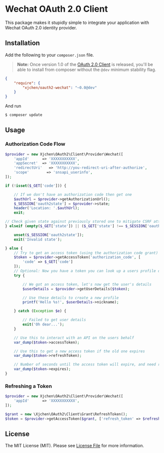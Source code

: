 # Wechat OAuth 2.0 Client

This package makes it stupidly simple to integrate your application with Wechat OAuth 2.0 identity provider.


## Installation

Add the following to your `composer.json` file.

> **Note:** Once version 1.0 of the [OAuth 2.0 Client](https://github.com/thephpleague/oauth2-client) is released, you'll be able to install from composer without the `@dev` minimum stability flag.

```json
{
    "require": {
        "xjchen/oauth2-wechat": "~0.0@dev"
    }
}
```

And run

``` bash
$ composer update
```


## Usage

### Authorization Code Flow

```php
$provider = new Xjchen\OAuth2\Client\Provider\Wechat([
    'appId'      => 'XXXXXXXXXXX',
    'appSecret'  => 'XXXXXXXXXXX',
    'redirectUri'   => 'http://you-redirect-uri-after-authorize',
    'scope'        => 'snsapi_userinfo',
]);

if (!isset($_GET['code'])) {

    // If we don't have an authorization code then get one
    $authUrl = $provider->getAuthorizationUrl();
    $_SESSION['oauth2state'] = $provider->state;
    header('Location: '.$authUrl);
    exit;

// Check given state against previously stored one to mitigate CSRF attack
} elseif (empty($_GET['state']) || ($_GET['state'] !== $_SESSION['oauth2state'])) {

    unset($_SESSION['oauth2state']);
    exit('Invalid state');

} else {
    // Try to get an access token (using the authorization code grant)
    $token = $provider->getAccessToken('authorization_code', [
        'code' => $_GET['code']
    ]);
    // Optional: Now you have a token you can look up a users profile data
    try {

        // We got an access token, let's now get the user's details
        $userDetails = $provider->getUserDetails($token);

        // Use these details to create a new profile
        printf('Hello %s!', $userDetails->nickname);

    } catch (Exception $e) {

        // Failed to get user details
        exit('Oh dear...');
    }

    // Use this to interact with an API on the users behalf
    var_dump($token->accessToken);

    // Use this to get a new access token if the old one expires
    var_dump($token->refreshToken);

    // Number of seconds until the access token will expire, and need refreshing
    var_dump($token->expires);
}
```

### Refreshing a Token

```php
$provider = new Xjchen\OAuth2\Client\Provider\Wechat([
    'appId'      => 'XXXXXXXXXXX',
]);

$grant = new \Xjchen\OAuth2\Client\Grant\RefreshToken();
$token = $provider->getAccessToken($grant, ['refresh_token' => $refreshToken]);
```


## License

The MIT License (MIT). Please see [License File](https://github.com/xjchengo/oauth2-wechat/blob/master/LICENSE) for more information.
